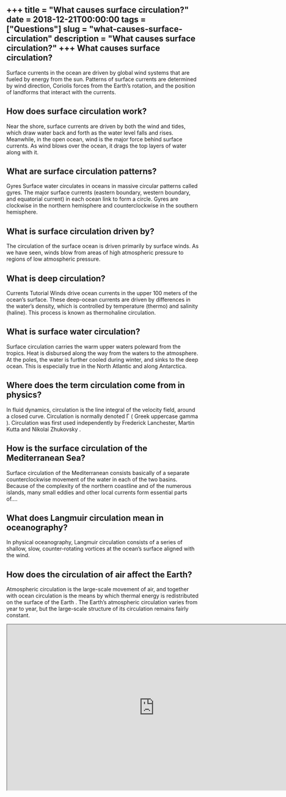 +++
title = "What causes surface circulation?"
date = 2018-12-21T00:00:00
tags = ["Questions"]
slug = "what-causes-surface-circulation"
description = "What causes surface circulation?"
+++
What causes surface circulation?
--------------------------------

Surface currents in the ocean are driven by global wind systems that are fueled by energy from the sun. Patterns of surface currents are determined by wind direction, Coriolis forces from the Earth’s rotation, and the position of landforms that interact with the currents.

How does surface circulation work?
----------------------------------

Near the shore, surface currents are driven by both the wind and tides, which draw water back and forth as the water level falls and rises. Meanwhile, in the open ocean, wind is the major force behind surface currents. As wind blows over the ocean, it drags the top layers of water along with it.

What are surface circulation patterns?
--------------------------------------

Gyres Surface water circulates in oceans in massive circular patterns called gyres. The major surface currents (eastern boundary, western boundary, and equatorial current) in each ocean link to form a circle. Gyres are clockwise in the northern hemisphere and counterclockwise in the southern hemisphere.

What is surface circulation driven by?
--------------------------------------

The circulation of the surface ocean is driven primarily by surface winds. As we have seen, winds blow from areas of high atmospheric pressure to regions of low atmospheric pressure.

What is deep circulation?
-------------------------

Currents Tutorial Winds drive ocean currents in the upper 100 meters of the ocean’s surface. These deep-ocean currents are driven by differences in the water’s density, which is controlled by temperature (thermo) and salinity (haline). This process is known as thermohaline circulation.

What is surface water circulation?
----------------------------------

Surface circulation carries the warm upper waters poleward from the tropics. Heat is disbursed along the way from the waters to the atmosphere. At the poles, the water is further cooled during winter, and sinks to the deep ocean. This is especially true in the North Atlantic and along Antarctica.

Where does the term circulation come from in physics?
-----------------------------------------------------

In fluid dynamics, circulation is the line integral of the velocity field, around a closed curve. Circulation is normally denoted Γ ( Greek uppercase gamma ). Circulation was first used independently by Frederick Lanchester, Martin Kutta and Nikolai Zhukovsky .

How is the surface circulation of the Mediterranean Sea?
--------------------------------------------------------

Surface circulation of the Mediterranean consists basically of a separate counterclockwise movement of the water in each of the two basins. Because of the complexity of the northern coastline and of the numerous islands, many small eddies and other local currents form essential parts of….

What does Langmuir circulation mean in oceanography?
----------------------------------------------------

In physical oceanography, Langmuir circulation consists of a series of shallow, slow, counter-rotating vortices at the ocean’s surface aligned with the wind.

How does the circulation of air affect the Earth?
-------------------------------------------------

Atmospheric circulation is the large-scale movement of air, and together with ocean circulation is the means by which thermal energy is redistributed on the surface of the Earth . The Earth’s atmospheric circulation varies from year to year, but the large-scale structure of its circulation remains fairly constant.

<iframe allow="accelerometer; autoplay; clipboard-write; encrypted-media; gyroscope; picture-in-picture" allowfullscreen="" class="__youtube_prefs__  epyt-is-override  no-lazyload" data-no-lazy="1" data-origheight="433" data-origwidth="770" data-skipgform_ajax_framebjll="" height="433" id="_ytid_25913" loading="lazy" src="https://www.youtube.com/embed/7fd03fBRsuU?enablejsapi=1&autoplay=0&cc_load_policy=0&cc_lang_pref=&iv_load_policy=1&loop=0&modestbranding=0&rel=1&fs=1&playsinline=0&autohide=2&theme=dark&color=red&controls=1&" title="YouTube player" width="770"></iframe>